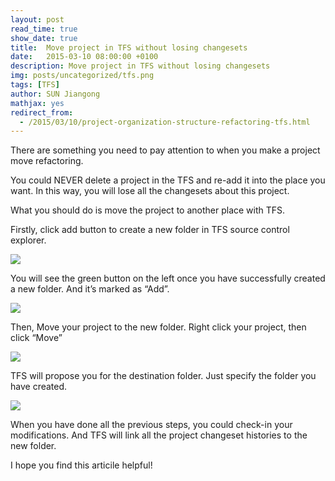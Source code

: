 ```yaml
---
layout: post
read_time: true
show_date: true
title:  Move project in TFS without losing changesets
date:   2015-03-10 08:00:00 +0100
description: Move project in TFS without losing changesets
img: posts/uncategorized/tfs.png
tags: [TFS]
author: SUN Jiangong
mathjax: yes
redirect_from:
  - /2015/03/10/project-organization-structure-refactoring-tfs.html
---
```


There are something you need to pay attention to when you make a project move refactoring.

You could NEVER delete a project in the TFS and re-add it into the place you want. In this way, you will lose all the changesets about this project.

What you should do is move the project to another place with TFS.

<!--more-->

Firstly, click add button to create a new folder in TFS source control explorer.

![](./../../../assets/img/posts/2015-03-10-TFSMoveProject/01.png)

You will see the green button on the left once you have successfully created a new folder. And it’s marked as “Add”.

![](./../../../assets/img/posts/2015-03-10-TFSMoveProject/02.png)

Then, Move your project to the new folder.
Right click your project, then click “Move”

![](./../../../assets/img/posts/2015-03-10-TFSMoveProject/03.png)

TFS will propose you for the destination folder. Just specify the folder you have created.

![](./../../../assets/img/posts/2015-03-10-TFSMoveProject/04.png)

When you have done all the previous steps, you could check-in your modifications. And TFS will link all the project changeset histories to the new folder.

I hope you find this articile helpful!